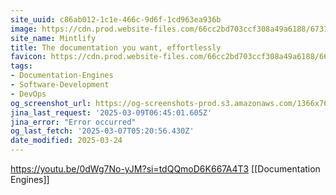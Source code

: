 ```yaml
---
site_uuid: c86ab012-1c1e-466c-9d6f-1cd963ea936b
image: https://cdn.prod.website-files.com/66cc2bd703ccf308a49a6188/6731aa4104da280d698c4084_Landing%20page%20OG%20Image.png
site_name: Mintlify
title: The documentation you want, effortlessly
favicon: https://cdn.prod.website-files.com/66cc2bd703ccf308a49a6188/66cc3e0d67f2324645580a18_favicon.png
tags:
- Documentation-Engines
- Software-Development
- DevOps
og_screenshot_url: https://og-screenshots-prod.s3.amazonaws.com/1366x768/80/false/b4fbaafeabe5115bbd19f292d41dbfdec7f249c796bc541a48c95da12aee10a8.jpeg
jina_last_request: '2025-03-09T06:45:01.605Z'
jina_error: "Error occurred"
og_last_fetch: '2025-03-07T05:20:56.430Z'
date_modified: 2025-03-24
---
```




https://youtu.be/0dWg7No-yJM?si=tdQQmoD6K667A4T3
[[Documentation Engines]]

